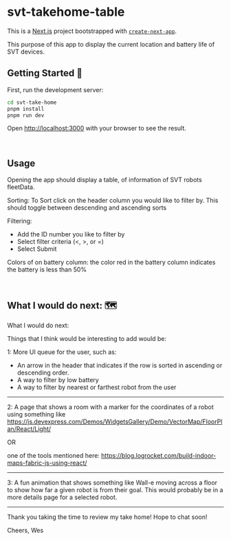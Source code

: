 # svt-takehome-table

This is a [Next.js](https://nextjs.org/) project bootstrapped with [`create-next-app`](https://github.com/vercel/next.js/tree/canary/packages/create-next-app).

This purpose of this app to display the current location and battery life of SVT devices. 

## Getting Started 🚀

First, run the development server:

```bash
cd svt-take-home 
pnpm install
pnpm run dev
```

Open [http://localhost:3000](http://localhost:3000) with your browser to see the result.

<br>

## Usage 
Opening the app should display a table, of information of SVT robots fleetData. 

Sorting:
To Sort click on the header column you would like to filter by. This should toggle between descending and ascending sorts

Filtering:
- Add the ID number you like to filter by
- Select filter criteria (<, >, or =)
- Select Submit 

Colors of on battery column:
the color red in the battery column indicates the battery is less than 50%



<br>

What I would do next: 🗺
----

What I would do next:

Things that I think would be interesting to add would be:

1: More UI queue for the user, such as:
- An arrow in the header that indicates if the row is sorted in ascending or descending order. 
- A way to filter by low battery
- A way to filter by nearest or farthest robot from the user


------
2: A page that shows a room with a marker for the coordinates of a robot using something like https://js.devexpress.com/Demos/WidgetsGallery/Demo/VectorMap/FloorPlan/React/Light/

OR

one of the tools mentioned here:
https://blog.logrocket.com/build-indoor-maps-fabric-js-using-react/

---

3: A fun animation that shows something like Wall-e moving across a floor to show how far a given robot is from their goal. This would probably be in a more details page for a selected robot.

---

Thank you taking the time to review my take home! Hope to chat soon!

Cheers, 
Wes

